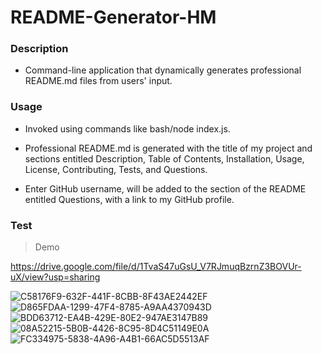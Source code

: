 # README-Generator-HM

### Description

* Command-line application that dynamically generates professional README.md files from users' input.

### Usage

* Invoked using commands like bash/node index.js.

* Professional README.md is generated with the title of my project and sections entitled Description, Table of Contents, Installation, Usage, License, Contributing, Tests, and Questions.

* Enter GitHub username, will be added to the section of the README entitled Questions, with a link to my GitHub profile.

### Test

> Demo

 https://drive.google.com/file/d/1TvaS47uGsU_V7RJmuqBzrnZ3BOVUr-uX/view?usp=sharing


![C58176F9-632F-441F-8CBB-8F43AE2442EF](https://user-images.githubusercontent.com/101056987/162115655-24c06440-0a60-4991-94d4-3342038946e6.png)
![D865FDAA-1299-47F4-8785-A9AA4370943D](https://user-images.githubusercontent.com/101056987/162115670-1fefcc93-310b-48a4-bd2f-3175c594d966.png)
![BDD63712-EA4B-429E-80E2-947AE3147B89](https://user-images.githubusercontent.com/101056987/162115685-19cfc9b3-4789-4822-86ff-7f3cd488a16e.png)
![08A52215-5B0B-4426-8C95-8D4C51149E0A](https://user-images.githubusercontent.com/101056987/162115690-078a7ae3-c612-47e6-b2a8-feb55e9c2b23.png)
![FC334975-5838-4A96-A4B1-66AC5D5513AF](https://user-images.githubusercontent.com/101056987/162115709-63b04a71-fb06-4f10-bbea-ec2d08a086f0.png)
